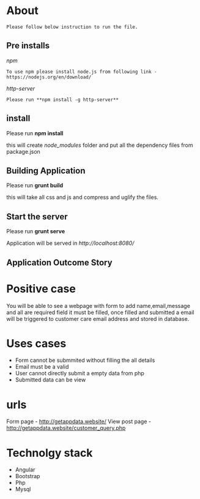 About
=====

    Please follow below instruction to run the file.

Pre installs
-------------
*npm*

    To use npm please install node.js from following link - https://nodejs.org/en/download/

*http-server*

    Please run **npm install -g http-server**

install
---------

Please run **npm install**

this will create *node_modules* folder and put all the dependency files from package.json

Building Application
----------------------

Please run **grunt build**

this will take all css and js and compress and uglify the files.

Start the server
------------------

Please run **grunt serve** 

Application will be served in *http://localhost:8080/*

Application Outcome Story
--------------------------

Positive case 
=============

You will be able to see a webpage with form to add name,email,message and all are required field it must be filled, once filled and submitted a email will be triggered to customer care email address and stored in database.

Uses cases
=============
- Form cannot be submmited without filling the all details
- Email must be a valid
- User cannot directly submit a empty data from php
- Submitted data can be view

urls
=====
Form page - http://getappdata.website/
View post page - http://getappdata.website/customer_query.php

Technolgy stack
================
- Angular
- Bootstrap
- Php
- Mysql




    

